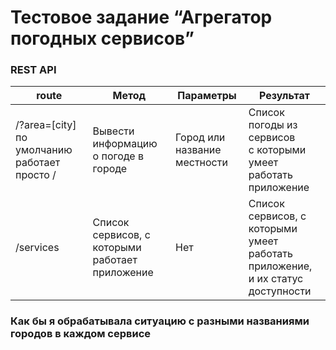# Тестовое задание “Агрегатор погодных сервисов”
### REST API

<table>
<thead>
  <tr>
    <th>route</th>
    <th>Метод</th>
    <th>Параметры</th>
    <th>Результат</th>
  </tr>
</thead>
<tbody>
  <tr>
    <td>/?area=[city]<br>по умолчанию работает просто /</td>
    <td>Вывести информацию <br>о погоде в городе</td>
    <td>Город или название <br>местности</td>
    <td>Список погоды из сервисов <br>с которыми умеет работать<br>приложение</td>
  </tr>
  <tr>
    <td>/services</td>
    <td>Список сервисов, с которыми<br>работает приложение</td>
    <td>Нет</td>
    <td>Список сервисов, с которыми<br>умеет работать приложение, <br>и их статус доступности</td>
  </tr>
</tbody>
</table>

### Как бы я обрабатывала ситуацию с разными названиями городов в каждом сервисе
